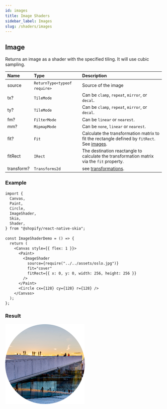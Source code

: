 ```yaml
---
id: images
title: Image Shaders
sidebar_label: Images
slug: /shaders/images
---
```


## Image

Returns an image as a shader with the specified tiling.
It will use cubic sampling.

| Name       | Type           |  Description                       |
|:-----------|:---------------|:-----------------------------------|
| source      | `ReturnType<typeof require>` | Source of the image |
| tx?         | `TileMode`   | Can be `clamp`, `repeat`, `mirror`, or `decal`. |
| ty?         | `TileMode`   | Can be `clamp`, `repeat`, `mirror`, or `decal`. |
| fm?         | `FilterMode` | Can be `linear` or `nearest`. |
| mm?         | `MipmapMode` | Can be `none`, `linear` or `nearest`. |
| fit?        | `Fit` | Calculate the transformation matrix to fit the rectangle defined by `fitRect`. See [images](images). |
| fitRect     | `IRect` | The destination reactangle to calculate the transformation matrix via the `fit` property. |
| transform? | `Transforms2d` | see [transformations](/docs/group#transformations). |

### Example
```tsx twoslash
import {
  Canvas,
  Paint,
  Circle,
  ImageShader,
  Skia,
  Shader,
} from "@shopify/react-native-skia";

const ImageShaderDemo = () => {
  return (
    <Canvas style={{ flex: 1 }}>
      <Paint>
        <ImageShader
          source={require("../../assets/oslo.jpg")}
          fit="cover"
          fitRect={{ x: 0, y: 0, width: 256, height: 256 }}
        />
      </Paint>
      <Circle cx={128} cy={128} r={128} />
    </Canvas>
  );
};
```
### Result
![Image Shader](assets/image.png)
